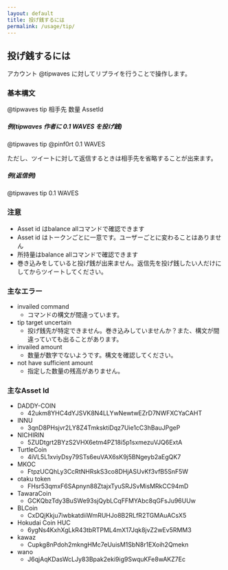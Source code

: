 ```yaml
---
layout: default
title: 投げ銭するには
permalink: /usage/tip/
---
```


## 投げ銭するには

アカウント @tipwaves に対してリプライを行うことで操作します。

### 基本構文
@tipwaves tip 相手先 数量 AssetId

##### 例(tipwaves 作者に 0.1 WAVES を投げ銭)
@tipwaves tip @pinf0rt 0.1 WAVES

ただし、ツイートに対して返信するときは相手先を省略することが出来ます。

##### 例(返信例)
@tipwaves tip 0.1 WAVES  

### 注意
- Asset id はbalance allコマンドで確認できます
- Asset id はトークンごとに一意です。ユーザーごとに変わることはありません
- 所持量はbalance allコマンドで確認できます
- 巻き込みをしていると投げ銭が出来ません。返信先を投げ銭したい人だけにしてからツイートしてください。

### 主なエラー
- invailed command
  - コマンドの構文が間違っています。
- tip target uncertain
  - 投げ銭先が特定できません。巻き込みしていませんか？また、構文が間違っていても出ることがあります。
- invailed amount
  - 数量が数字でないようです。構文を確認してください。
- not have sufficient amount
  - 指定した数量の残高がありません。

### 主なAsset Id
- DADDY-COIN
  - 42ukm8YHC4dYJSVK8N4LLYwNewtwEZrD7NWFXCYaCAHT
- INNU
  - 3qnD8PHsjvr2LY8Z4TmksktiDqz7Uie1cC3hBauJPgeP
- NICHIRIN
  - 5ZUDtgrt2BYzS2VHX6etm4PZ18i5p1sxmezuVJQ6ExtA
- TurtleCoin
  - 4iVL5L1xviyDsy79STs6euVAX6sK9j5BNgeyb2aEgQK7
- MKOC
  - FtpzUCQhLy3CcRtNHRskS3co8DHjASUvKf3vfB5SnF5W
- otaku token
  - FHsr53qmxF6SApnyn88ZtajxTyuSRJSvMisMRkCC94mD
- TawaraCoin
  - GCKQbzTdy3BuSWe93sjQybLCqFFMYAbc8qGFsJu96UUw
- BLCoin
  - CxDQjKkju7iwbkatdiiWmRUHJo8B2RLfR2TGMAuACsX5
- Hokudai Coin HUC
  - 6ygNs4KxhXgLkR43tbRTPML4mX17Jqk8jvZ2wEv5RMM3
- kawaz
  - Cupkg8nPdoh2mkngHMc7eUuisM1SbN8r1EXoih2Qmekn
- wano
  - J6qjAqKDasWcLJy83Bpak2eki9ig9SwquKFe8wAKZ7Ec
